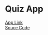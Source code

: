 <h1>Quiz App</h1>
<a href="https://nareshsuthar-1.github.io/Beginner-JS_Projects/Quiz-%20App/index.html">App Link</a><br>
<a href="https://github.com/NareshSuthar-1/Beginner-JS_Projects/"  >Souce Code</a>



